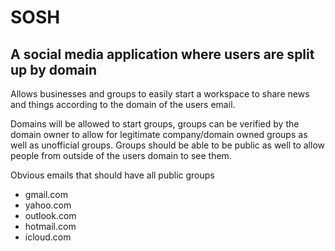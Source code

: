 # SOSH

## A social media application where users are split up by domain

Allows businesses and groups to easily start a workspace to share news
and things according to the domain of the users email.

Domains will be allowed to start groups, groups can be verified by the domain
owner to allow for legitimate company/domain owned groups as well as
unofficial groups.
Groups should be able to be public as well to allow people from outside
of the users domain to see them.

Obvious emails that should have all public groups

- gmail.com
- yahoo.com
- outlook.com
- hotmail.com
- icloud.com
